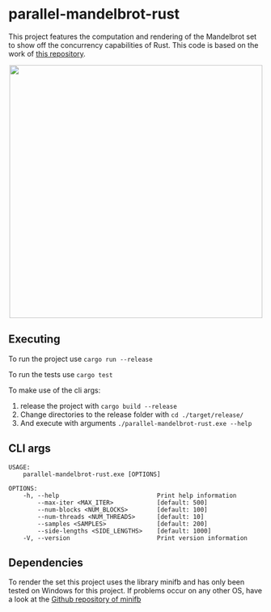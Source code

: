 # parallel-mandelbrot-rust

This project features the computation and rendering of the Mandelbrot set to show off the concurrency capabilities of Rust. This code is based on the work of [this repository](https://github.com/GiselaMD/parallel-mandelbrot-go).

<p align="center">
    <img width="500" src="render.gif"/>
</p>

## Executing
To run the project use `cargo run --release`

To run the tests use `cargo test`

To make use of the cli args:
1. release the project with `cargo build --release`
2. Change directories to the release folder with `cd ./target/release/`
3. And execute with arguments ```./parallel-mandelbrot-rust.exe --help```


## CLI args
```
USAGE:
    parallel-mandelbrot-rust.exe [OPTIONS]

OPTIONS:
    -h, --help                           Print help information
        --max-iter <MAX_ITER>            [default: 500]
        --num-blocks <NUM_BLOCKS>        [default: 100]
        --num-threads <NUM_THREADS>      [default: 10]
        --samples <SAMPLES>              [default: 200]
        --side-lengths <SIDE_LENGTHS>    [default: 1000]
    -V, --version                        Print version information
```

## Dependencies

To render the set this project uses the library minifb and has only been tested on Windows for this project.
If problems occur on any other OS, have a look at the [Github repository of minifb](https://github.com/emoon/rust_minifb#build-instructions)

